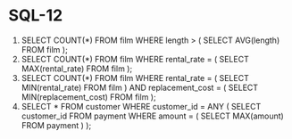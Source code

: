 # SQL-12
1. SELECT COUNT(*) FROM film
WHERE length > 
(
	SELECT AVG(length) FROM film
);
2. SELECT COUNT(*) FROM film
WHERE rental_rate =
(
	SELECT MAX(rental_rate) FROM film
);
3. SELECT COUNT(*) FROM film
WHERE rental_rate =
(
	SELECT MIN(rental_rate) FROM film
) 
AND replacement_cost = 
(
	SELECT MIN(replacement_cost) FROM film
);
4. SELECT * FROM customer
WHERE customer_id = ANY
(
	SELECT customer_id FROM payment
	WHERE amount = 
	(
		SELECT MAX(amount) FROM payment
 	)
);
